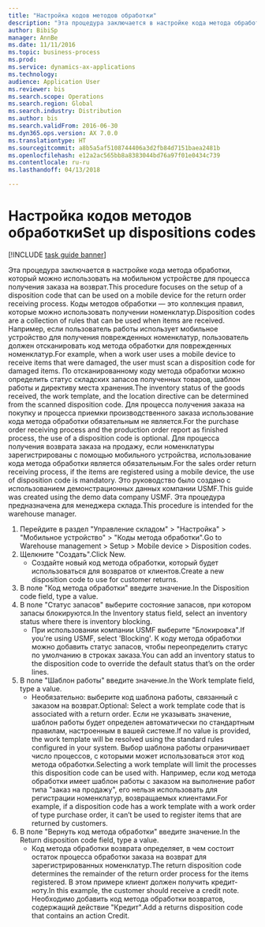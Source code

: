 ```yaml
--- 
title: "Настройка кодов методов обработки"
description: "Эта процедура заключается в настройке кода метода обработки, который можно использовать на мобильном устройстве для процесса получения заказа на возврат."
author: BibiSp
manager: AnnBe
ms.date: 11/11/2016
ms.topic: business-process
ms.prod: 
ms.service: dynamics-ax-applications
ms.technology: 
audience: Application User
ms.reviewer: bis
ms.search.scope: Operations
ms.search.region: Global
ms.search.industry: Distribution
ms.author: bis
ms.search.validFrom: 2016-06-30
ms.dyn365.ops.version: AX 7.0.0
ms.translationtype: HT
ms.sourcegitcommit: a8b5a5af5108744406a3d2fb84d7151baea2481b
ms.openlocfilehash: e12a2ac565bb8a8383044bd76a97f01e0434c739
ms.contentlocale: ru-ru
ms.lasthandoff: 04/13/2018

---
```

# <a name="set-up-dispositions-codes"></a><span data-ttu-id="a67f3-103">Настройка кодов методов обработки</span><span class="sxs-lookup"><span data-stu-id="a67f3-103">Set up dispositions codes</span></span>

[!INCLUDE [task guide banner](../../includes/task-guide-banner.md)]

<span data-ttu-id="a67f3-104">Эта процедура заключается в настройке кода метода обработки, который можно использовать на мобильном устройстве для процесса получения заказа на возврат.</span><span class="sxs-lookup"><span data-stu-id="a67f3-104">This procedure focuses on the setup of a disposition code that can be used on a mobile device for the return order receiving process.</span></span> <span data-ttu-id="a67f3-105">Коды методов обработки — это коллекция правил, которые можно использовать получении номенклатур.</span><span class="sxs-lookup"><span data-stu-id="a67f3-105">Disposition codes are a collection of rules that can be used when items are received.</span></span> <span data-ttu-id="a67f3-106">Например, если пользователь работы использует мобильное устройство для получения поврежденных номенклатур, пользователь должен отсканировать код метода обработки для поврежденных номенклатур.</span><span class="sxs-lookup"><span data-stu-id="a67f3-106">For example, when a work user uses a mobile device to receive items that were damaged, the user must scan a disposition code for damaged items.</span></span> <span data-ttu-id="a67f3-107">По отсканированному коду метода обработки можно определить статус складских запасов полученных товаров, шаблон работы и директиву места хранения.</span><span class="sxs-lookup"><span data-stu-id="a67f3-107">The inventory status of the goods received, the work template, and the location directive can be determined from the scanned disposition code.</span></span> <span data-ttu-id="a67f3-108">Для процесса получения заказа на покупку и процесса приемки производственного заказа использование кода метода обработки обязательным не является.</span><span class="sxs-lookup"><span data-stu-id="a67f3-108">For the purchase order receiving process and the production order report as finished process, the use of a disposition code is optional.</span></span> <span data-ttu-id="a67f3-109">Для процесса получения возврата заказа на продажу, если номенклатуры зарегистрированы с помощью мобильного устройства, использование кода метода обработки является обязательным.</span><span class="sxs-lookup"><span data-stu-id="a67f3-109">For the sales order return receiving process, if the items are registered using a mobile device, the use of disposition code is mandatory.</span></span>  <span data-ttu-id="a67f3-110">Это руководство было создано с использованием демонстрационных данных компании USMF.</span><span class="sxs-lookup"><span data-stu-id="a67f3-110">This guide was created using the demo data company USMF.</span></span> <span data-ttu-id="a67f3-111">Эта процедура предназначена для менеджера склада.</span><span class="sxs-lookup"><span data-stu-id="a67f3-111">This procedure is intended for the warehouse manager.</span></span> 

1. <span data-ttu-id="a67f3-112">Перейдите в раздел "Управление складом" > "Настройка" > "Мобильное устройство" > "Коды метода обработки".</span><span class="sxs-lookup"><span data-stu-id="a67f3-112">Go to Warehouse management > Setup > Mobile device > Disposition codes.</span></span>
2. <span data-ttu-id="a67f3-113">Щелкните "Создать".</span><span class="sxs-lookup"><span data-stu-id="a67f3-113">Click New.</span></span>
    * <span data-ttu-id="a67f3-114">Создайте новый код метода обработки, который будет использоваться для возвратов от клиентов.</span><span class="sxs-lookup"><span data-stu-id="a67f3-114">Create a new disposition code to use for customer returns.</span></span>  
3. <span data-ttu-id="a67f3-115">В поле "Код метода обработки" введите значение.</span><span class="sxs-lookup"><span data-stu-id="a67f3-115">In the Disposition code field, type a value.</span></span>
4. <span data-ttu-id="a67f3-116">В поле "Статус запасов" выберите состояние запасов, при котором запасы блокируются.</span><span class="sxs-lookup"><span data-stu-id="a67f3-116">In the Inventory status field, select an inventory status where there is inventory blocking.</span></span>
    * <span data-ttu-id="a67f3-117">При использовании компании USMF выберите "Блокировка".</span><span class="sxs-lookup"><span data-stu-id="a67f3-117">If you're using USMF, select 'Blocking'.</span></span> <span data-ttu-id="a67f3-118">К коду метода обработки можно добавить статус запасов, чтобы переопределить статус по умолчанию в строках заказа.</span><span class="sxs-lookup"><span data-stu-id="a67f3-118">You can add an inventory status to the disposition code to override the default status that’s on the order lines.</span></span>  
5. <span data-ttu-id="a67f3-119">В поле "Шаблон работы" введите значение.</span><span class="sxs-lookup"><span data-stu-id="a67f3-119">In the Work template field, type a value.</span></span>
    * <span data-ttu-id="a67f3-120">Необязательно: выберите код шаблона работы, связанный с заказом на возврат.</span><span class="sxs-lookup"><span data-stu-id="a67f3-120">Optional: Select a work template code that is associated with a return order.</span></span> <span data-ttu-id="a67f3-121">Если не указывать значение, шаблон работы будет определен автоматически по стандартным правилам, настроенным в вашей системе.</span><span class="sxs-lookup"><span data-stu-id="a67f3-121">If no value is provided, the work template will be resolved using the standard rules configured in your system.</span></span> <span data-ttu-id="a67f3-122">Выбор шаблона работы ограничивает число процессов, с которыми может использоваться этот код метода обработки.</span><span class="sxs-lookup"><span data-stu-id="a67f3-122">Selecting a work template will limit the processes this disposition code can be used with.</span></span> <span data-ttu-id="a67f3-123">Например, если код метода обработки имеет шаблон работы с заказом на выполнение работ типа "заказ на продажу", его нельзя использовать для регистрации номенклатур, возвращаемых клиентами.</span><span class="sxs-lookup"><span data-stu-id="a67f3-123">For example, if a disposition code has a work template with a work order of type purchase order, it can’t be used to register items that are returned by customers.</span></span>  
6. <span data-ttu-id="a67f3-124">В поле "Вернуть код метода обработки" введите значение.</span><span class="sxs-lookup"><span data-stu-id="a67f3-124">In the Return disposition code field, type a value.</span></span>
    * <span data-ttu-id="a67f3-125">Код метода обработки возврата определяет, в чем состоит остаток процесса обработки заказа на возврат для зарегистрированных номенклатур.</span><span class="sxs-lookup"><span data-stu-id="a67f3-125">The return disposition code determines the remainder of the return order process for the items registered.</span></span> <span data-ttu-id="a67f3-126">В этом примере клиент должен получить кредит-ноту.</span><span class="sxs-lookup"><span data-stu-id="a67f3-126">In this example, the customer should receive a credit note.</span></span> <span data-ttu-id="a67f3-127">Необходимо добавить код метода обработки возвратов, содержащий действие "Кредит".</span><span class="sxs-lookup"><span data-stu-id="a67f3-127">Add a returns disposition code that contains an action Credit.</span></span>  


